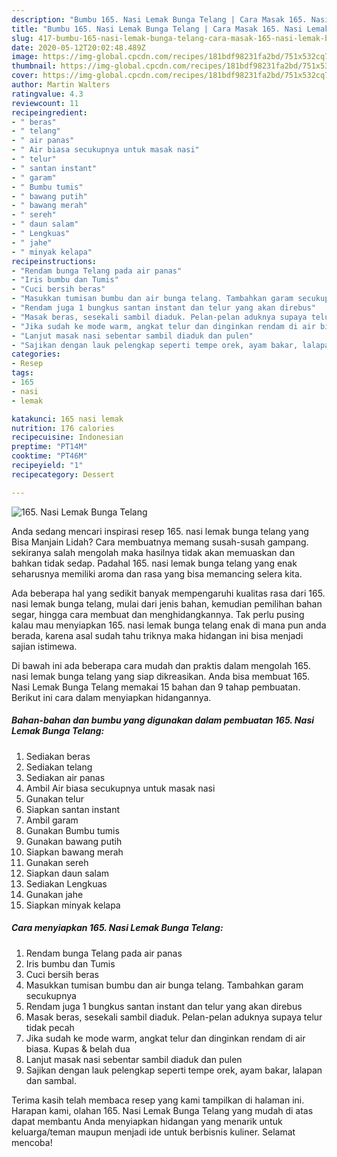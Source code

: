 ```yaml
---
description: "Bumbu 165. Nasi Lemak Bunga Telang | Cara Masak 165. Nasi Lemak Bunga Telang Yang Enak Banget"
title: "Bumbu 165. Nasi Lemak Bunga Telang | Cara Masak 165. Nasi Lemak Bunga Telang Yang Enak Banget"
slug: 417-bumbu-165-nasi-lemak-bunga-telang-cara-masak-165-nasi-lemak-bunga-telang-yang-enak-banget
date: 2020-05-12T20:02:48.489Z
image: https://img-global.cpcdn.com/recipes/181bdf98231fa2bd/751x532cq70/165-nasi-lemak-bunga-telang-foto-resep-utama.jpg
thumbnail: https://img-global.cpcdn.com/recipes/181bdf98231fa2bd/751x532cq70/165-nasi-lemak-bunga-telang-foto-resep-utama.jpg
cover: https://img-global.cpcdn.com/recipes/181bdf98231fa2bd/751x532cq70/165-nasi-lemak-bunga-telang-foto-resep-utama.jpg
author: Martin Walters
ratingvalue: 4.3
reviewcount: 11
recipeingredient:
- " beras"
- " telang"
- " air panas"
- " Air biasa secukupnya untuk masak nasi"
- " telur"
- " santan instant"
- " garam"
- " Bumbu tumis"
- " bawang putih"
- " bawang merah"
- " sereh"
- " daun salam"
- " Lengkuas"
- " jahe"
- " minyak kelapa"
recipeinstructions:
- "Rendam bunga Telang pada air panas"
- "Iris bumbu dan Tumis"
- "Cuci bersih beras"
- "Masukkan tumisan bumbu dan air bunga telang. Tambahkan garam secukupnya"
- "Rendam juga 1 bungkus santan instant dan telur yang akan direbus"
- "Masak beras, sesekali sambil diaduk. Pelan-pelan aduknya supaya telur tidak pecah"
- "Jika sudah ke mode warm, angkat telur dan dinginkan rendam di air biasa. Kupas &amp; belah dua"
- "Lanjut masak nasi sebentar sambil diaduk dan pulen"
- "Sajikan dengan lauk pelengkap seperti tempe orek, ayam bakar, lalapan dan sambal."
categories:
- Resep
tags:
- 165
- nasi
- lemak

katakunci: 165 nasi lemak 
nutrition: 176 calories
recipecuisine: Indonesian
preptime: "PT14M"
cooktime: "PT46M"
recipeyield: "1"
recipecategory: Dessert

---
```



![165. Nasi Lemak Bunga Telang](https://img-global.cpcdn.com/recipes/181bdf98231fa2bd/751x532cq70/165-nasi-lemak-bunga-telang-foto-resep-utama.jpg)

Anda sedang mencari inspirasi resep 165. nasi lemak bunga telang yang Bisa Manjain Lidah? Cara membuatnya memang susah-susah gampang. sekiranya salah mengolah maka hasilnya tidak akan memuaskan dan bahkan tidak sedap. Padahal 165. nasi lemak bunga telang yang enak seharusnya memiliki aroma dan rasa yang bisa memancing selera kita.

Ada beberapa hal yang sedikit banyak mempengaruhi kualitas rasa dari 165. nasi lemak bunga telang, mulai dari jenis bahan, kemudian pemilihan bahan segar, hingga cara membuat dan menghidangkannya. Tak perlu pusing kalau mau menyiapkan 165. nasi lemak bunga telang enak di mana pun anda berada, karena asal sudah tahu triknya maka hidangan ini bisa menjadi sajian istimewa.




Di bawah ini ada beberapa cara mudah dan praktis dalam mengolah 165. nasi lemak bunga telang yang siap dikreasikan. Anda bisa membuat 165. Nasi Lemak Bunga Telang memakai 15 bahan dan 9 tahap pembuatan. Berikut ini cara dalam menyiapkan hidangannya.

<!--inarticleads1-->

##### Bahan-bahan dan bumbu yang digunakan dalam pembuatan 165. Nasi Lemak Bunga Telang:

1. Sediakan  beras
1. Sediakan  telang
1. Sediakan  air panas
1. Ambil  Air biasa secukupnya untuk masak nasi
1. Gunakan  telur
1. Siapkan  santan instant
1. Ambil  garam
1. Gunakan  Bumbu tumis
1. Gunakan  bawang putih
1. Siapkan  bawang merah
1. Gunakan  sereh
1. Siapkan  daun salam
1. Sediakan  Lengkuas
1. Gunakan  jahe
1. Siapkan  minyak kelapa




<!--inarticleads2-->

##### Cara menyiapkan 165. Nasi Lemak Bunga Telang:

1. Rendam bunga Telang pada air panas
1. Iris bumbu dan Tumis
1. Cuci bersih beras
1. Masukkan tumisan bumbu dan air bunga telang. Tambahkan garam secukupnya
1. Rendam juga 1 bungkus santan instant dan telur yang akan direbus
1. Masak beras, sesekali sambil diaduk. Pelan-pelan aduknya supaya telur tidak pecah
1. Jika sudah ke mode warm, angkat telur dan dinginkan rendam di air biasa. Kupas &amp; belah dua
1. Lanjut masak nasi sebentar sambil diaduk dan pulen
1. Sajikan dengan lauk pelengkap seperti tempe orek, ayam bakar, lalapan dan sambal.




Terima kasih telah membaca resep yang kami tampilkan di halaman ini. Harapan kami, olahan 165. Nasi Lemak Bunga Telang yang mudah di atas dapat membantu Anda menyiapkan hidangan yang menarik untuk keluarga/teman maupun menjadi ide untuk berbisnis kuliner. Selamat mencoba!
